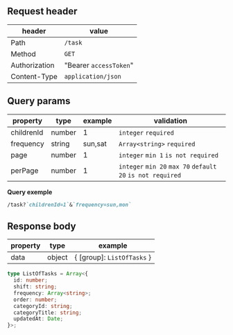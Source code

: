 ## Request header

| header        | value                  |
| ------------- | ---------------------- |
| Path          | `/task`                |
| Method        | `GET`                  |
| Authorization | "Bearer `accessToken`" |
| Content-Type  | `application/json`     |

## Query params

| property   | type   | example | validation                                                 |
| ---------- | ------ | ------- | ---------------------------------------------------------- |
| childrenId | number | 1       | `integer` `required`                                       |
| frequency  | string | sun,sat | `Array<string>` `required`                                 |
| page       | number | 1       | `integer` `min 1` `is not required`                        |
| perPage    | number | 1       | `integer` `min 20` `max 70` `default 20` `is not required` |

**Query exemple**

```md
/task?`childrenId=1`&`frequency=sun,mon`
```

## Response body

| property | type   | example                    |
| -------- | ------ | -------------------------- |
| data     | object | { [group]: `ListOfTasks` } |

```ts
type ListOfTasks = Array<{
  id: number;
  shift: string;
  frequency: Array<string>;
  order: number;
  categoryId: string;
  categoryTitle: string;
  updatedAt: Date;
}>;
```
